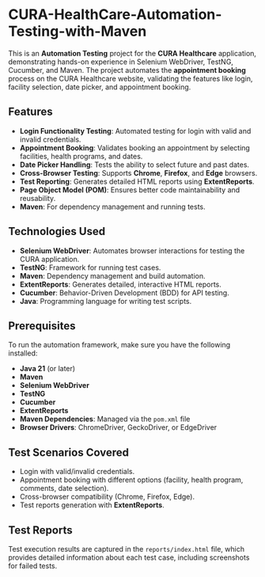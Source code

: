# CURA-HealthCare-Automation-Testing-with-Maven

This is an **Automation Testing** project for the **CURA Healthcare** application, demonstrating hands-on experience in Selenium WebDriver, TestNG, Cucumber, and Maven. The project automates the **appointment booking** process on the CURA Healthcare website, validating the features like login, facility selection, date picker, and appointment booking.

## Features
- **Login Functionality Testing**: Automated testing for login with valid and invalid credentials.
- **Appointment Booking**: Validates booking an appointment by selecting facilities, health programs, and dates.
- **Date Picker Handling**: Tests the ability to select future and past dates.
- **Cross-Browser Testing**: Supports **Chrome**, **Firefox**, and **Edge** browsers.
- **Test Reporting**: Generates detailed HTML reports using **ExtentReports**.
- **Page Object Model (POM)**: Ensures better code maintainability and reusability.
- **Maven**: For dependency management and running tests.

## Technologies Used
- **Selenium WebDriver**: Automates browser interactions for testing the CURA application.
- **TestNG**: Framework for running test cases.
- **Maven**: Dependency management and build automation.
- **ExtentReports**: Generates detailed, interactive HTML reports.
- **Cucumber**: Behavior-Driven Development (BDD) for API testing.
- **Java**: Programming language for writing test scripts.

## Prerequisites
To run the automation framework, make sure you have the following installed:
- **Java 21** (or later)
- **Maven**
- **Selenium WebDriver**
- **TestNG**
- **Cucumber**
- **ExtentReports**
- **Maven Dependencies**: Managed via the `pom.xml` file
- **Browser Drivers**: ChromeDriver, GeckoDriver, or EdgeDriver

## Test Scenarios Covered
- Login with valid/invalid credentials.
- Appointment booking with different options (facility, health program, comments, date selection).
- Cross-browser compatibility (Chrome, Firefox, Edge).
- Test reports generation with **ExtentReports**.

## Test Reports
Test execution results are captured in the `reports/index.html` file, which provides detailed information about each test case, including screenshots for failed tests.

